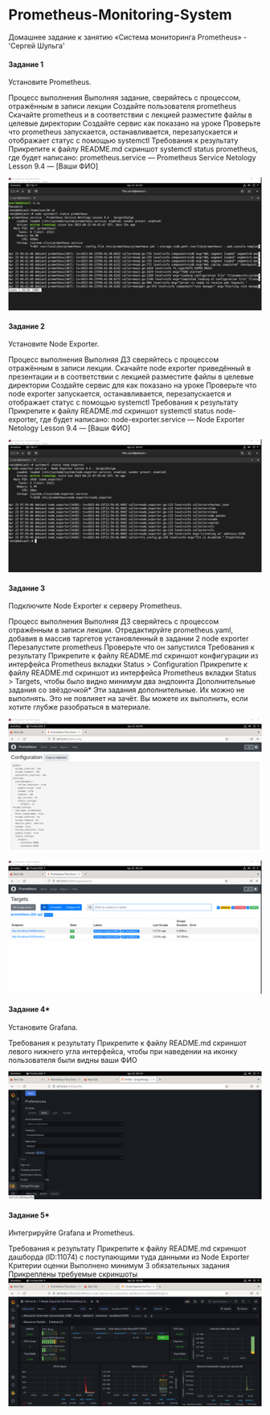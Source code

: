 # Prometheus-Monitoring-System
Домашнее задание к занятию «Система мониторинга Prometheus» - 'Сергей Шульга'

#### Задание 1
Установите Prometheus.

Процесс выполнения
Выполняя задание, сверяйтесь с процессом, отражённым в записи лекции
Создайте пользователя prometheus
Скачайте prometheus и в соответствии с лекцией разместите файлы в целевые директории
Создайте сервис как показано на уроке
Проверьте что prometheus запускается, останавливается, перезапускается и отображает статус с помощью systemctl
Требования к результату
Прикрепите к файлу README.md скриншот systemctl status prometheus, где будет написано: prometheus.service — Prometheus Service Netology Lesson 9.4 — [Ваши ФИО]

![alt text](https://github.com/SergeiShulga/Prometheus-Monitoring-System/blob/main/img/001.png)

 
#### Задание 2
Установите Node Exporter.

Процесс выполнения
Выполняя ДЗ сверяйтесь с процессом отражённым в записи лекции.
Скачайте node exporter приведённый в презентации и в соответствии с лекцией разместите файлы в целевые директории
Создайте сервис для как показано на уроке
Проверьте что node exporter запускается, останавливается, перезапускается и отображает статус с помощью systemctl
Требования к результату
Прикрепите к файлу README.md скриншот systemctl status node-exporter, где будет написано: node-exporter.service — Node Exporter Netology Lesson 9.4 — [Ваши ФИО]

![alt text](https://github.com/SergeiShulga/Prometheus-Monitoring-System/blob/main/img/002.png)


#### Задание 3
Подключите Node Exporter к серверу Prometheus.

Процесс выполнения
Выполняя ДЗ сверяйтесь с процессом отражённым в записи лекции.
Отредактируйте prometheus.yaml, добавив в массив таргетов установленный в задании 2 node exporter
Перезапустите prometheus
Проверьте что он запустился
Требования к результату
 Прикрепите к файлу README.md скриншот конфигурации из интерфейса Prometheus вкладки Status > Configuration
 Прикрепите к файлу README.md скриншот из интерфейса Prometheus вкладки Status > Targets, чтобы было видно минимум два эндпоинта
Дополнительные задания со звёздочкой*
Эти задания дополнительные. Их можно не выполнять. Это не повлияет на зачёт. Вы можете их выполнить, если хотите глубже разобраться в материале.

![alt text](https://github.com/SergeiShulga/Prometheus-Monitoring-System/blob/main/img/003.png)

![alt text](https://github.com/SergeiShulga/Prometheus-Monitoring-System/blob/main/img/004.png)

#### Задание 4*
Установите Grafana.

Требования к результату
 Прикрепите к файлу README.md скриншот левого нижнего угла интерфейса, чтобы при наведении на иконку пользователя были видны ваши ФИО

![alt text](https://github.com/SergeiShulga/Prometheus-Monitoring-System/blob/main/img/005.png)

#### Задание 5*
Интегрируйте Grafana и Prometheus.

Требования к результату
 Прикрепите к файлу README.md скриншот дашборда (ID:11074) с поступающими туда данными из Node Exporter
Критерии оценки
Выполнено минимум 3 обязательных задания
Прикреплены требуемые скриншоты
![alt text](https://github.com/SergeiShulga/Prometheus-Monitoring-System/blob/main/img/006.png)

